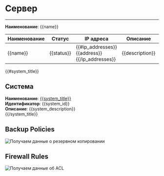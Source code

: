 # Сервер
***  
**Наименование**: {{name}}

| Наименование | Статус     | IP адреса                                       | Описание | Subnet     | VPC     | DC/IaaS |
|--------------|------------|-------------------------------------------------|----------|------------|---------|---------|
| {{name}}     | {{status}} | {{#ip_addresses}}{{address}}  {{/ip_addresses}} |  {{description}}        | {{subnet}} | {{vpc}} | {{dc}}  |

{{#system_title}}
## Система
**Наименование**: [{{system_title}}]({{system_link}})   
**Идентификатор**: {{system_id}}   
**Описание**: {{system_description}}    
{{/system_title}}

## Backup Policies
![Получаем данные о резервном копировании](@entity/seaf.ta.reverse.cloud_ru.advanced.backup_policies/server_backup?id={{id}}&domain={{domain}})

## Firewall Rules
![Получаем данные об ACL](@entity/seaf.ta.reverse.cloud_ru.advanced.security_groups/list_for_servers?id={{id}}&domain={{domain}})


